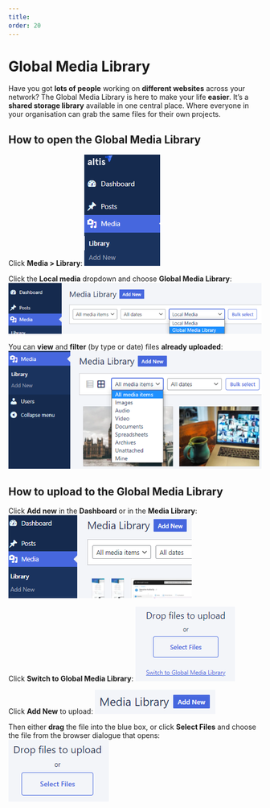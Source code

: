 ```yaml
---
title:
order: 20
---
```


# Global Media Library

Have you got **lots of people** working on **different websites** across your network? The Global Media Library is here to make your life **easier**. It’s a **shared storage library** available in one central place. Where everyone in your organisation can grab the same files for their own projects. 

## How to open the Global Media Library

Click **Media > Library**:
![](../assets/global-media-library-image6.png)

Click the **Local media** dropdown and choose **Global Media Library**:
![](../assets/global-media-library-image1.png)

You can **view** and **filter** (by type or date) files **already uploaded**:
![](../assets/global-media-library-image7.png)


## How to upload to the Global Media Library

Click **Add new** in the **Dashboard** or in the **Media Library**:
![](../assets/global-media-library-image4.png)

Click **Switch to Global Media Library**:
![](../assets/global-media-library-image3.png)

Click **Add New** to upload:
![](../assets/global-media-library-image2.png)

Then either **drag** the file into the blue box, or click **Select Files** and choose the file from the browser dialogue that opens:
![](../assets/global-media-library-image5.png)
